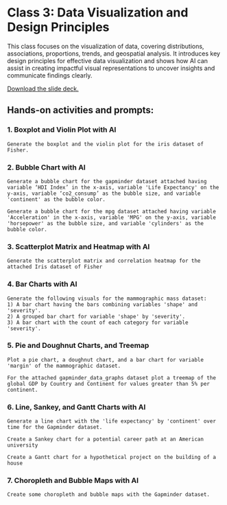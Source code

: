 # Class 3: Data Visualization and Design Principles

This class focuses on the visualization of data, covering distributions, associations, proportions, trends, and geospatial analysis. It introduces key design principles for effective data visualization and shows how AI can assist in creating impactful visual representations to uncover insights and communicate findings clearly.

[Download the slide deck.](./DA2I_Class03_Dataviz.pdf)

## Hands-on activities and prompts:

### 1. Boxplot and Violin Plot with AI
```
Generate the boxplot and the violin plot for the iris dataset of Fisher.
```

### 2. Bubble Chart with AI
```
Generate a bubble chart for the gapminder dataset attached having variable ‘HDI Index’ in the x-axis, variable 'Life Expectancy' on the y-axis, variable ‘co2_consump’ as the bubble size, and variable 'continent' as the bubble color.
```
```
Generate a bubble chart for the mpg dataset attached having variable 'Acceleration' in the x-axis, variable 'MPG' on the y-axis, variable 'horsepower' as the bubble size, and variable 'cylinders' as the bubble color.
```

### 3. Scatterplot Matrix and Heatmap with AI
```
Generate the scatterplot matrix and correlation heatmap for the attached Iris dataset of Fisher
```

### 4. Bar Charts with AI
```
Generate the following visuals for the mammographic mass dataset:
1) A bar chart having the bars combining variables 'shape' and 'severity'.
2) A grouped bar chart for variable 'shape' by 'severity'.
3) A bar chart with the count of each category for variable 'severity'.
```

### 5. Pie and Doughnut Charts, and Treemap
```
Plot a pie chart, a doughnut chart, and a bar chart for variable 'margin' of the mammographic dataset.
```
```
For the attached gapminder_data_graphs dataset plot a treemap of the global GDP by Country and Continent for values greater than 5% per continent.
```

### 6. Line, Sankey, and Gantt Charts with AI
```
Generate a line chart with the 'life expectancy' by 'continent' over time for the Gapminder dataset.
```
```
Create a Sankey chart for a potential career path at an American university
```
```
Create a Gantt chart for a hypothetical project on the building of a house
```

### 7. Choropleth and Bubble Maps with AI
```
Create some choropleth and bubble maps with the Gapminder dataset.
```
